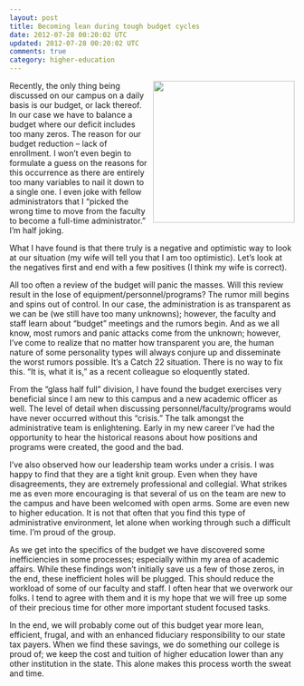 ```yaml
---
layout: post
title: Becoming lean during tough budget cycles
date: 2012-07-28 00:20:02 UTC
updated: 2012-07-28 00:20:02 UTC
comments: true
category: higher-education
---
```


<img style="margin-left: 10px; margin-bottom: 10px;" src="http://2.bp.blogspot.com/-z7dOYiDPVxo/UASGpbHYsPI/AAAAAAAA-uY/dzo9twLy7yI/s200/Calculator-Red.jpg" align="right" width="250" />Recently, the only thing being discussed on our campus on a daily basis is our budget, or lack thereof. In our case we have to balance a budget where our deficit includes too many zeros. The reason for our budget reduction – lack of enrollment. I won’t even begin to formulate a guess on the reasons for this occurrence as there are entirely too many variables to nail it down to a single one.  I even joke with fellow administrators that I “picked the wrong time to move from the faculty to become a full-time administrator.” I’m half joking.

What I have found is that there truly is a negative and optimistic way to look at our situation (my wife will tell you that I am too optimistic). Let’s look at the negatives first and end with a few positives (I think my wife is correct).

All too often a review of the budget will panic the masses. Will this review result in the lose of equipment/personnel/programs? The rumor mill begins and spins out of control. In our case, the administration is as transparent as we can be (we still have too many unknowns); however, the faculty and staff learn about “budget” meetings and the rumors begin. And as we all know, most rumors and panic attacks come from the unknown; however, I’ve come to realize that no matter how transparent you are, the human nature of some personality types will always conjure up and disseminate the worst rumors possible. It’s a Catch 22 situation. There is no way to fix this. “It is, what it is,” as a recent colleague so eloquently stated.

From the “glass half full” division, I have found the budget exercises very beneficial since I am new to this campus and a new academic officer as well. The level of detail when discussing personnel/faculty/programs would have never occurred without this “crisis.” The talk amongst the administrative team is enlightening. Early in my new career I’ve had the opportunity to hear the historical reasons about how positions and programs were created, the good and the bad.

I’ve also observed how our leadership team works under a crisis. I was happy to find that they are a tight knit group. Even when they have disagreements, they are extremely professional and collegial. What strikes me as even more encouraging is that several of us on the team are new to the campus and have been welcomed with open arms. Some are even new to higher education. It is not that often that you find this type of administrative environment, let alone when working through such a difficult time. I’m proud of the group.

As we get into the specifics of the budget we have discovered some inefficiencies in some processes; especially within my area of academic affairs. While these findings won’t initially save us a few of those zeros, in the end, these inefficient holes will be plugged. This should reduce the workload of some of our faculty and staff. I often hear that we overwork our folks. I tend to agree with them and it is my hope that we will free up some of their precious time for other more important student focused tasks.

In the end, we will probably come out of this budget year more lean, efficient, frugal, and with an enhanced fiduciary responsibility to our state tax payers. When we find these savings, we do something our college is proud of; we keep the cost and tuition of higher education lower than any other institution in the state. This alone makes this process worth the sweat and time.
